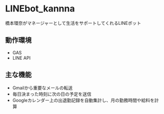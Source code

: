 # LINEbot_kannna
橋本環奈がマネージャーとして生活をサポートしてくれるLINEボット

## 動作環境
* GAS
* LINE API

## 主な機能
* Gmailから重要なメールの転送
* 毎日決まった時刻に次の日の予定を送信
* Googleカレンダー上の出退勤記録を自動集計し、月の勤務時間や給料を計算